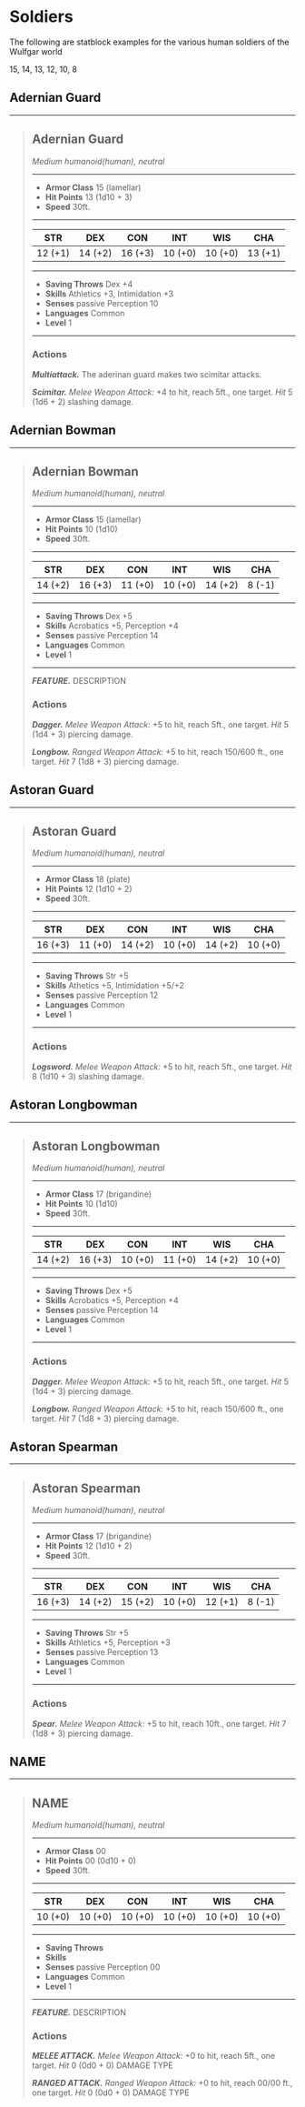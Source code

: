 # Soldiers
The following are statblock examples for the various human soldiers of the Wulfgar world

15, 14, 13, 12, 10, 8

## Adernian Guard

___
> ## Adernian Guard
>*Medium humanoid(human), neutral*
> ___
> - **Armor Class** 15 (lamellar)
> - **Hit Points** 13 (1d10 + 3)
> - **Speed** 30ft.
>___
>|   STR   |   DEX   |   CON   |   INT   |   WIS   |   CHA   |
>|:-------:|:-------:|:-------:|:-------:|:-------:|:-------:|
>| 12 (+1) | 14 (+2) | 16 (+3) | 10 (+0) | 10 (+0) | 13 (+1) |
>___
> - **Saving Throws** Dex +4
> - **Skills** Athletics +3, Intimidation +3
> - **Senses** passive Perception 10
> - **Languages** Common 
> - **Level** 1
> ___
>
> ### Actions
> ***Multiattack.*** The aderinan guard makes two scimitar attacks.
>
> ***Scimitar.*** *Melee Weapon Attack:* +4 to hit, reach 5ft., one target. *Hit* 5 (1d6 + 2) slashing damage.
>


## Adernian Bowman

___
> ## Adernian Bowman
>*Medium humanoid(human), neutral*
> ___
> - **Armor Class** 15 (lamellar)
> - **Hit Points** 10 (1d10)
> - **Speed** 30ft.
>___
>|   STR   |   DEX   |   CON   |   INT   |   WIS   |   CHA   |
>|:-------:|:-------:|:-------:|:-------:|:-------:|:-------:|
>| 14 (+2) | 16 (+3) | 11 (+0) | 10 (+0) | 14 (+2) |  8 (-1) |
>___
> - **Saving Throws** Dex +5
> - **Skills** Acrobatics +5, Perception +4
> - **Senses** passive Perception 14
> - **Languages** Common
> - **Level** 1
> ___
> ***FEATURE.*** DESCRIPTION
>
> ### Actions
> ***Dagger.*** *Melee Weapon Attack:* +5 to hit, reach 5ft., one target. *Hit* 5 (1d4 + 3) piercing damage. 
>
> ***Longbow.*** *Ranged Weapon Attack:* +5 to hit, reach 150/600 ft., one target. *Hit* 7 (1d8 + 3) piercing damage.


## Astoran Guard

___
> ## Astoran Guard
>*Medium humanoid(human), neutral*
> ___
> - **Armor Class** 18 (plate)
> - **Hit Points** 12 (1d10 + 2)
> - **Speed** 30ft.
>___
>|   STR   |   DEX   |   CON   |   INT   |   WIS   |   CHA   |
>|:-------:|:-------:|:-------:|:-------:|:-------:|:-------:|
>| 16 (+3) | 11 (+0) | 14 (+2) | 10 (+0) | 14 (+2) | 10 (+0) |
>___
> - **Saving Throws** Str +5
> - **Skills** Athetics +5, Intimidation +5/+2
> - **Senses** passive Perception 12
> - **Languages** Common 
> - **Level** 1
> ___
>
> ### Actions
> ***Logsword.*** *Melee Weapon Attack:* +5 to hit, reach 5ft., one target. *Hit* 8 (1d10 + 3) slashing damage. 
>


## Astoran Longbowman

___
> ## Astoran Longbowman
>*Medium humanoid(human), neutral*
> ___
> - **Armor Class** 17 (brigandine)
> - **Hit Points** 10 (1d10)
> - **Speed** 30ft.
>___
>|   STR   |   DEX   |   CON   |   INT   |   WIS   |   CHA   |
>|:-------:|:-------:|:-------:|:-------:|:-------:|:-------:|
>| 14 (+2) | 16 (+3) | 10 (+0) | 11 (+0) | 14 (+2) | 10 (+0) |
>___
> - **Saving Throws** Dex +5
> - **Skills** Acrobatics +5, Perception +4
> - **Senses** passive Perception 14
> - **Languages** Common 
> - **Level** 1
> ___
>
> ### Actions
> ***Dagger.*** *Melee Weapon Attack:* +5 to hit, reach 5ft., one target. *Hit* 5 (1d4 + 3) piercing damage. 
>
> ***Longbow.*** *Ranged Weapon Attack:* +5 to hit, reach 150/600 ft., one target. *Hit* 7 (1d8 + 3) piercing damage.  


## Astoran Spearman

___
> ## Astoran Spearman
>*Medium humanoid(human), neutral*
> ___
> - **Armor Class** 17 (brigandine)
> - **Hit Points** 12 (1d10 + 2)
> - **Speed** 30ft.
>___
>|   STR   |   DEX   |   CON   |   INT   |   WIS   |   CHA   |
>|:-------:|:-------:|:-------:|:-------:|:-------:|:-------:|
>| 16 (+3) | 14 (+2) | 15 (+2) | 10 (+0) | 12 (+1) |  8 (-1) |
>___
> - **Saving Throws** Str +5
> - **Skills** Athletics +5, Perception +3
> - **Senses** passive Perception 13
> - **Languages** Common 
> - **Level** 1
> ___
>
> ### Actions
> ***Spear.*** *Melee Weapon Attack:* +5 to hit, reach 10ft., one target. *Hit* 7 (1d8 + 3) piercing damage. 
>


## NAME

___
> ## NAME
>*Medium humanoid(human), neutral*
> ___
> - **Armor Class** 00
> - **Hit Points** 00 (0d10 + 0)
> - **Speed** 30ft.
>___
>|   STR   |   DEX   |   CON   |   INT   |   WIS   |   CHA   |
>|:-------:|:-------:|:-------:|:-------:|:-------:|:-------:|
>| 10 (+0) | 10 (+0) | 10 (+0) | 10 (+0) | 10 (+0) | 10 (+0) |
>___
> - **Saving Throws**
> - **Skills**
> - **Senses** passive Perception 00
> - **Languages** Common 
> - **Level** 1
> ___
> ***FEATURE.*** DESCRIPTION
>
> ### Actions
> ***MELEE ATTACK.*** *Melee Weapon Attack:* +0 to hit, reach 5ft., one target. *Hit* 0 (0d0 + 0) DAMAGE TYPE 
>
> ***RANGED ATTACK.*** *Ranged Weapon Attack:* +0 to hit, reach 00/00 ft., one target. *Hit* 0 (0d0 + 0) DAMAGE TYPE  
